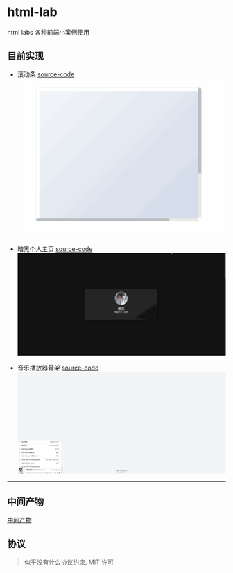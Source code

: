 # html-lab

html labs 各种前端小案例使用

## 目前实现

+ 滚动条 [source-code](./component/scrollbar/index.html)
    ![滚动条](component/scrollbar/scrollbar.gif)

+ 暗黑个人主页 [source-code](./views/person/index.html)
    ![暗黑个人主页](./views/person/person.gif)

+ 音乐播放器骨架 [source-code](./views/skeleton/Music_playback.html)
    ![音乐播放器骨架](./views/skeleton/music.png)

---

## 中间产物

[中间产物](tmp/README.md)

## 协议

> 似乎没有什么协议约束, MIT 许可
